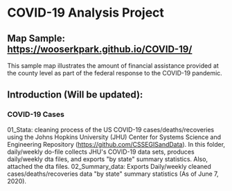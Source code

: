 # COVID-19 Analysis Project

## Map Sample: https://wooserkpark.github.io/COVID-19/
This sample map illustrates the amount of financial assistance provided at the county level as part of the federal response to the COVID-19 pandemic. 

## Introduction (Will be updated):

### COVID-19 Cases
01_Stata:
cleaning process of the US COVID-19 cases/deaths/recoveries using the Johns Hopkins University (JHU) Center for Systems Science and Engineering Repository (https://github.com/CSSEGISandData). In this folder, daily/weekly do-file collects JHU's COVID-19 data sets, produces daily/weekly dta files, and exports "by state" summary statistics. Also, attached the dta files.
02_Summary_data:
Exports Daily/weekly cleaned cases/deaths/recoveries data "by state" summary statistics (As of June 7, 2020).

